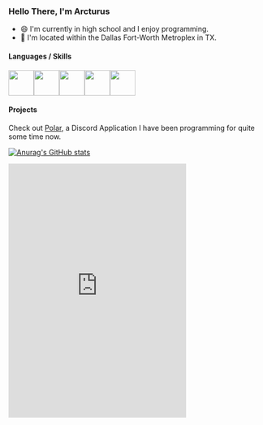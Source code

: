 ### Hello There, I'm Arcturus

-  :smile: I'm currently in high school and I enjoy programming.
-  :round_pushpin: I'm located within the Dallas Fort-Worth Metroplex in TX.

#### Languages / Skills
<img src="https://cdn.icon-icons.com/icons2/2107/PNG/512/file_type_matlab_icon_130398.png" width="50" height="50"><img src="https://img.icons8.com/color/452/javascript--v1.png" width="50" height="50"><img src="https://cdn.iconscout.com/icon/free/png-256/java-60-1174953.png" width = "50" height = "50"><img src="https://upload.wikimedia.org/wikipedia/commons/thumb/3/3f/Git_icon.svg/1024px-Git_icon.svg.png" width = "50" height = "50"><img src="https://cdn.iconscout.com/icon/free/png-512/node-js-1-1174935.png" width = "50" height = "50">

#### Projects
Check out [Polar](https://github.com/Arcturusss/Polar-Discord), a Discord Application I have been programming for quite some time now. 

[![Anurag's GitHub stats](https://github-readme-stats.vercel.app/api?username=arcturusss&show_icons=true&theme=tokyonight)](https://github.com/anuraghazra/github-readme-stats)

<iframe src="https://discordapp.com/widget?id=875139099944710204&theme=dark" width="350" height="500" allowtransparency="true" frameborder="0" sandbox="allow-popups allow-popups-to-escape-sandbox allow-same-origin allow-scripts"></iframe>